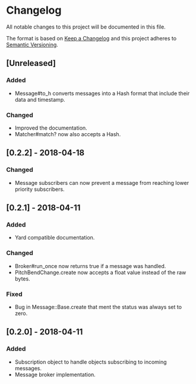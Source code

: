 # Changelog
All notable changes to this project will be documented in this file.

The format is based on [Keep a Changelog](http://keepachangelog.com/en/1.0.0/)
and this project adheres to [Semantic Versioning](http://semver.org/spec/v2.0.0.html).

## [Unreleased]
### Added
- Message#to_h converts messages into a Hash format that include their data and timestamp.

### Changed
- Improved the documentation.
- Matcher#match? now also accepts a Hash.

## [0.2.2] - 2018-04-18
### Changed
- Message subscribers can now prevent a message from reaching lower priority subscribers.

## [0.2.1] - 2018-04-11
### Added
- Yard compatible documentation.
### Changed
- Broker#run_once now returns true if a message was handled.
- PitchBendChange.create now accepts a float value instead of the raw bytes.

### Fixed
- Bug in Message::Base.create that ment the status was always set to zero.

## [0.2.0] - 2018-04-11
### Added
- Subscription object to handle objects subscribing to incoming messages.
- Message broker implementation.